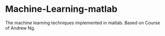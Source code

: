 # Machine-Learning-matlab
The machine learning techniques implemented in matlab. 
Based on Course of Andrew Ng.
